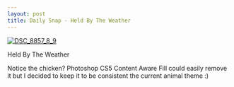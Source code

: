 ```yaml
---
layout: post
title: Daily Snap - Held By The Weather
---
```

<div markdown="1" class="border">

[![DSC_8857_8_9][6]][7]

   [6]: http://lh6.ggpht.com/_jwSLTQWHss4/S-vLjgq0OkI/AAAAAAAABMQ/aV-_DD3YaRA/DSC_8857_8_9_thumb%5B2%5D.jpg?imgmax=800 (No, the chicken was not hurt in the process)
   [7]: http://www.flickr.com/photos/fajarnurdiansyah/4603054707/

Held By The Weather
</div>


Notice the chicken? Photoshop CS5 Content Aware Fill could easily remove it
but I decided to keep it to be consistent the current animal theme :)